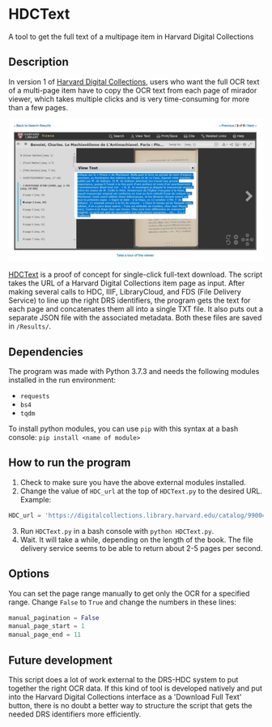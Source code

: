 # HDCText
A tool to get the full text of a multipage item in Harvard Digital Collections

## Description
In version 1 of [Harvard Digital Collections](https://library.harvard.edu/digital-collections), users who want the full OCR text of a multi-page item have to copy the OCR text from each page of mirador viewer, which takes multiple clicks and is very time-consuming for more than a few pages.

![alt text][copy-paste-mirador]

[HDCText](https://github.com/joemull/HDCText) is a proof of concept for single-click full-text download. The script takes the URL of a Harvard Digital Collections item page as input. After making several calls to HDC, IIIF, LibraryCloud, and FDS (File Delivery Service) to line up the right DRS identifiers, the program gets the text for each page and concatenates them all into a single TXT file. It also puts out a separate JSON file with the associated metadata. Both these files are saved in `/Results/`.

## Dependencies
The program was made with Python 3.7.3 and needs the following modules installed in the run environment:
- `requests`
- `bs4`
- `tqdm`

To install python modules, you can use `pip` with this syntax at a bash console: `pip install <name of module>`

## How to run the program
1. Check to make sure you have the above external modules installed.
2. Change the value of `HDC_url` at the top of `HDCText.py` to the desired URL. Example:

```py
HDC_url = 'https://digitalcollections.library.harvard.edu/catalog/990043816950203941'
```

3. Run `HDCText.py` in a bash console with `python HDCText.py`.
4. Wait. It will take a while, depending on the length of the book. The file delivery service seems to be able to return about 2-5 pages per second.

## Options
You can set the page range manually to get only the OCR for a specified range. Change `False` to `True` and change the numbers in these lines:
```py
manual_pagination = False
manual_page_start = 1
manual_page_end = 11
```

## Future development
This script does a lot of work external to the DRS-HDC system to put together the right OCR data. If this kind of tool is developed natively and put into the Harvard Digital Collections interface as a 'Download Full Text' button, there is no doubt a better way to structure the script that gets the needed DRS identifiers more efficiently.

<!-- Images -->
[copy-paste-mirador]: images/copy-paste-mirador.JPG "User experience of character-recognized text"
